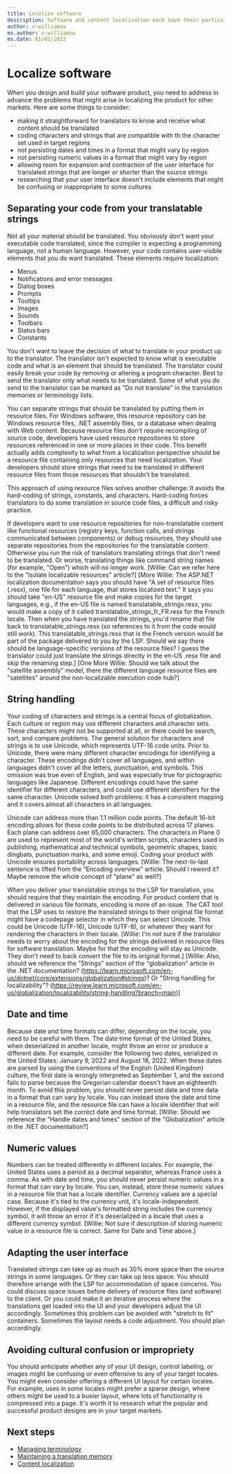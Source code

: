 ```yaml
---
title: Localize software
description: Software and content localization each have their particular characteristics that drive different localization strategies.
author: v-williamsw
ms.author: v-williamsw
ms.date: 01/01/2022
--- 
```


# Localize software

When you design and build your software product, you need to address in advance the problems that might arise in localizing the product for other markets. Here are some things to consider:

- making it straightforward for translators to know and receive what content should be translated
- coding characters and strings that are compatible with th the character set used in target regions
- not persisting dates and times in a format that might vary by region
- not persisting numeric values in a format that might vary by region
- allowing room for expansion and contraction of the user interface for translated strings that are longer or shorter than the source strings
- researching that your user interface doesn't include elements that might be confusing or inappropriate to some cultures

## Separating your code from your translatable strings

Not all your material should be translated. You obviously don't want your executable code translated, since the compiler is expecting a programming language, not a human language. However, your code contains user-visible elements that you do want translated. These elements require localization:

- Menus
- Notifications and error messages
- Dialog boxes
- Prompts
- Tooltips
- Images
- Sounds
- Toolbars
- Status bars
- Constants

You don't want to leave the decision of what to translate in your product up to the translator. The translator isn't expected to know what is executable code and what is an element that should be translated. The translator could easily break your code by removing or altering a program character. Best to send the translator only what needs to be translated. Some of what you do send to the translator can be marked as "Do not translate" in the translation memories or terminology lists.

You can separate strings that should be translated by putting them in resource files. For Windows software, this resource repository can be Windows resource files, .NET assembly files, or a database when dealing with Web content. Because resource files don't require recompiling of source code, developers have used resource repositories to store resources referenced in one or more places in their code. This benefit actually adds complexity to what from a localization perspective should be a resource file containing only resources that need localization. Your developers should store strings that need to be translated in different resource files from those resources that shouldn't be translated.

This approach of using resource files solves another challenge: It avoids the hard-coding of strings, constants, and characters. Hard-coding forces translators to do some translation in source code files, a difficult and risky practice.

If developers want to use resource repositories for non-translatable content like functional resources (registry keys, function calls, and strings communicated between components) or debug resources, they should use separate repositories from the repositories for the translatable content. Otherwise you run the risk of translators translating strings that don't need to be translated. Or worse, translating things like command string names (for example, "Open") which will no longer work. [Willie: Can we refer here to the "Isolate localizable resources" article?]
[More Willie: The ASP.NET localization documentation says you should have "A set of resource files (.resx), one file for each language, that stores localized text." It says you should take "en-US" resource file and make copies for the target languages, e.g., if the en-US file is named translatable_strings.resx, you would make a copy of it called translatable_strings_fr_FR.resx for the French locale. Then when you have translated the strings, you'd rename that file back to translatable_strings.resx (so references to it from the code would still work). This translatable_strings.resx that is the French version would be part of the package delivered to you by the LSP. Should we say there should be language-specific versions of the resource files? I guess the translator could just translate the strings directly in the en-US .resx file and skip the renaming step.]
[One More Willie: Should we talk about the "satellite assembly" model, there the different language resource files are "satellites" around the non-localizable execution code hub?]

## String handling

Your coding of characters and strings is a central focus of globalization. Each culture or region may use different characters and character sets. These characters might not be supported at all, or there could be search, sort, and compare problems. The general solution for characters and strings is to use Unicode, which represents UTF-16 code units. Prior to Unicode, there were many different character encodings for identifying a character. These encodings didn't cover all languages, and within languages didn't cover all the letters, punctuation, and symbols. This omission was true even of English, and was especially true for pictographic languages like Japanese. Different encodings could have the same identifier for different characters, and could use different identifiers for the same character. Unicode solved both problems: it has a consistent mapping and it covers almost all characters in all languages.

Unicode can address more than 1.1 million code points. The default 16-bit encoding allows for these code points to be distributed across 17 planes. Each plane can address over 65,000 characters. The characters in Plane 0 are used to represent most of the world's written scripts, characters used in publishing, mathematical and technical symbols, geometric shapes, basic dingbats, punctuation marks, and some emoji. Coding your product with Unicode ensures portability across languages. [Willie: The next-to-last sentence is lifted from the "Encoding overview" article. Should I reword it? Maybe remove the whole concept of "plane" as well?]

When you deliver your translatable strings to the LSP for translation, you should require that they maintain the encoding. For product content that is delivered in various file formats, encoding is more of an issue. The CAT tool that the LSP uses to restore the translated strings to their original file format might have a codepage selector in which they can select Unicode. This could be Unicode (UTF-16), Unicode (UTF-8), or whatever they want for rendering the characters in their locale. [Willie: I'm not sure if the translator needs to worry about the encoding for the strings delivered in resource files for software translation. Maybe for that the encoding will stay as Unicode. They don't need to back convert the file to its original format.] [Willie: Also, should we reference the "Strings" section of the "globalization" article in the .NET documentation? (https://learn.microsoft.com/en-us/dotnet/core/extensions/globalization#strings)? Or "String handling for localizability"? (https://review.learn.microsoft.com/en-us/globalization/localizability/string-handling?branch=main)]

## Date and time

Because date and time formats can differ, depending on the locale, you need to be careful with them. The date time format of the United States, when deserialized in another locale, might throw an error or produce a different date. For example, consider the following two dates, serialized in the United States: January 9, 2022 and August 18, 2022. When these dates are parsed by using the conventions of the English (United Kingdom) culture, the first date is wrongly interpreted as September 1, and the second fails to parse because the Gregorian calendar doesn't have an eighteenth month. To avoid this problem, you should never persist date and time data in a format that can vary by locale. You can instead store the date and time in a resource file, and the resource file can have a locale identifier that will help translators set the correct date and time format.
[Willie: Should we reference the "Handle dates and times" section of the "Globalization" article in the .NET documentation?]

## Numeric values

Numbers can be treated differently in different locales. For example, the United States uses a period as a decimal separator, whereas France uses a comma. As with date and time, you should never persist numeric values in a format that can vary by locale. You can, instead, store these numeric values in a resource file that has a locale identifier. Currency values are a special case. Because it's tied to the currency unit, it's locale-independent. However, if the displayed value's formatted string includes the currency symbol, it will throw an error if it's deserialized in a locale that uses a different currency symbol. [Willie: Not sure if description of storing numeric value in a resource file is correct. Same for Date and Time above.] 

## Adapting the user interface

Translated strings can take up as much as 30% more space than the source strings in some languages. Or they can take up less space. You should therefore arrange with the LSP for accommodation of space concerns. You could discuss space issues before delivery of resource files (and software) to the client. Or you could make it an iterative process where the translations get loaded into the UI and your developers adjust the UI accordingly. Sometimes this problem can be avoided with "stretch to fit" containers. Sometimes the layout needs a code adjustment. You should plan accordingly.

## Avoiding cultural confusion or impropriety

You should anticipate whether any of your UI design, control labeling, or images might be confusing or even offensive to any of your target locales. You might even consider offering a different UI layout for certain locales. For example, uses in some locales might prefer a sparse design, where others might be used to a busier layout, where lots of functionality is compressed into a page. It's worth it to research what the popular and successful product designs are in your target markets.

## Next steps
<!-- Add a context sentence for the following links -->
- [Managing terminology](managing-terminology.md)
- [Maintaining a translation memory](translation-memories.md)
- [Content localization](localize-content.md)